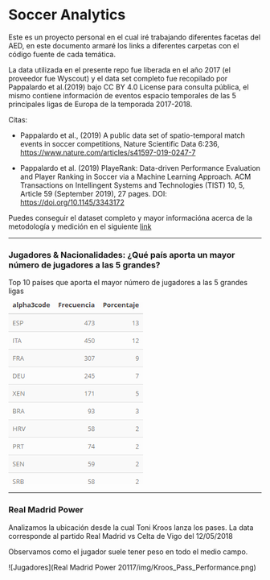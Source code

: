 
# Soccer Analytics

Este es un proyecto personal en el cual iré trabajando diferentes facetas del AED, en este documento armaré los links a diferentes carpetas con el código fuente de cada temática.

La data utilizada en el presente repo fue liberada en el año 2017 (el proveedor fue Wyscout) y el data set completo fue recopilado por Pappalardo et al.(2019) bajo CC BY 4.0 License para consulta pública, el mismo contiene información de eventos espacio temporales de las 5 principales ligas de Europa de la temporada 2017-2018.

Citas:

- Pappalardo et al., (2019) A public data set of spatio-temporal match events in soccer competitions, Nature Scientific Data 6:236, https://www.nature.com/articles/s41597-019-0247-7

- Pappalardo et al. (2019) PlayeRank: Data-driven Performance Evaluation and Player Ranking in Soccer via a Machine Learning Approach. ACM Transactions on Intellingent Systems and Technologies (TIST) 10, 5, Article 59 (September 2019), 27 pages. DOI: https://doi.org/10.1145/3343172

Puedes conseguir el dataset completo y mayor informacióna acerca de la metodología y medición en el siguiente [link](https://figshare.com/collections/Soccer_match_event_dataset/4415000)

------------------------------------------------------------------------


### Jugadores & Nacionalidades: ¿Qué país aporta un mayor número de jugadores a las 5 grandes?

Top 10 países que aporta el mayor número de jugadores a las 5 grandes ligas

![Jugadores](/img/jugadores.png)

------------------------------------------------------------------------

### Real Madrid Power

Analizamos la ubicación desde la cual Toni Kroos lanza los pases. La data corresponde al partido Real Madrid vs Celta de Vigo del 12/05/2018

Observamos como el jugador suele tener peso en todo el medio campo. 

![Jugadores](Real Madrid Power 20117/img/Kroos_Pass_Performance.png)
